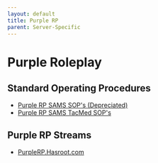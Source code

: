 ```yaml
---
layout: default
title: Purple RP
parent: Server-Specific
---
```


# Purple Roleplay

## Standard Operating Procedures

- [Purple RP SAMS SOP's (Depreciated)](https://docs.google.com/document/d/1aJ4wHhRYdUULy10orDflxA5GURpxYn_MlJ9PA8tHsXA/edit)
- [Purple RP SAMS TacMed SOP's](https://docs.google.com/document/d/1vZU4lNNm2Rs85eG7qrIQdHricb80T0b4e-Wu7AyBvdE/edit)

## Purple RP Streams

- [PurpleRP.Hasroot.com](https://purplerp.hasroot.com/)